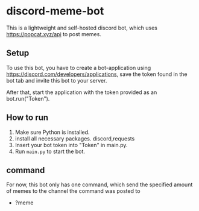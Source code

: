 # discord-meme-bot
This is a lightweight and self-hosted discord bot, which uses https://popcat.xyz/api to post memes.

## Setup

To use this bot, you have to create a bot-application using https://discord.com/developers/applications, save
the token found in the bot tab and invite this bot to your server.

After that, start the application with the token provided as an bot.run("Token").

## How to run
1. Make sure Python is installed.
2. install all necessary packages. discord,requests
3. Insert your bot token into "Token" in main.py.
4. Run `main.py` to start the bot.

## command
For now, this bot only has one command, which send the specified amount of memes to the channel the command
was posted to 

- ?meme
